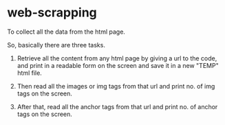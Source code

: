 # web-scrapping
To collect all the data from the html page.

So, basically there are three tasks. 

1. Retrieve all the content from any html page by giving a url to the code, and print in a readable form on the screen and save it in a new "TEMP" html file.

2. Then read all the images or img tags from that url and print no. of img tags on the screen.

3. After that, read all the anchor tags from that url and print no. of anchor tags on the screen.
